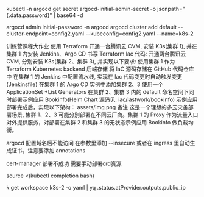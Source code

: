 kubectl -n argocd get secret argocd-initial-admin-secret -o jsonpath="{.data.password}" | base64 -d

argocd admin initial-password -n argocd
argocd cluster add default --cluster-endpoint=config2.yaml --kubeconfig=config2.yaml --name=k8s-2

训练营课程大作业
使用 Terraform 开通一台腾讯云 CVM, 安装 K3s(集群 1), 并在集群 1 内安装 Jenkins、Argo CD
书写 Terraform lac 代码: 开通两台腾讯云 CVM, 分别安装 K3s(集群 2、集群 3), 并实现以下要求:
使用集群 1 作为 Terraform Kubernetes backend 后端存储
将 laC 源码存储在 GitHub 代码仓库中
在集群 1 的 Jenkins 中配置流水线, 实现在 lac 代码变更时自动触发变更 (Jenkinsfile)
在集群 1 的 Argo CD 实例中添加集群 2、3
使用一个 ApplicationSet +List Generators 在集群 2、集群 3 内的 default 命名空间下同时部署示例应用 Bookinfo(Helm Chart 源码见: iac/lastwork/bookinfo)
示例应用部署完成后，实现以下架构： assets/img.png
备注
这是一个理想的多云灾备部署场景, 集群 1、2、3 可能分别部署在不同云厂商。集群 1 的 Proxy 作为流量入口对外提供服务，对部署在集群 2 和集群 3 的无状态示例应用 Bookinfo 做负载均衡。



argocd 配置域名后不能访问
在参数里添加 --insecure
或者在 ingress 里自动生成证书，注意要添加 annotations

cert-manager 部署不成功
需要手动部署crd资源

source <(kubectl completion bash)

k get workspace k3s-2 -o yaml | yq .status.atProvider.outputs.public_ip